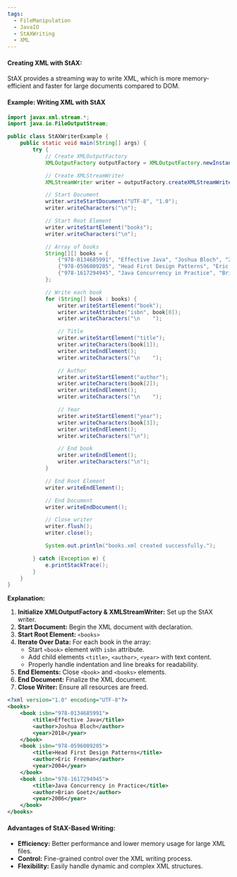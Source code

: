 ```yaml
---
tags:
  - FileManipulation
  - JavaIO
  - StAXWriting
  - XML
---
```


#### **Creating XML with StAX:**

StAX provides a streaming way to write XML, which is more memory-efficient and faster for large documents compared to DOM.
#### **Example: Writing XML with StAX**
```Java
import javax.xml.stream.*;
import java.io.FileOutputStream;

public class StAXWriterExample {
    public static void main(String[] args) {
        try {
            // Create XMLOutputFactory
            XMLOutputFactory outputFactory = XMLOutputFactory.newInstance();

            // Create XMLStreamWriter
            XMLStreamWriter writer = outputFactory.createXMLStreamWriter(new FileOutputStream("books.xml"), "UTF-8");

            // Start Document
            writer.writeStartDocument("UTF-8", "1.0");
            writer.writeCharacters("\n");

            // Start Root Element
            writer.writeStartElement("books");
            writer.writeCharacters("\n");

            // Array of books
            String[][] books = {
                {"978-0134685991", "Effective Java", "Joshua Bloch", "2018"},
                {"978-0596009205", "Head First Design Patterns", "Eric Freeman", "2004"},
                {"978-1617294945", "Java Concurrency in Practice", "Brian Goetz", "2006"}
            };

            // Write each book
            for (String[] book : books) {
                writer.writeStartElement("book");
                writer.writeAttribute("isbn", book[0]);
                writer.writeCharacters("\n    ");

                // Title
                writer.writeStartElement("title");
                writer.writeCharacters(book[1]);
                writer.writeEndElement();
                writer.writeCharacters("\n    ");

                // Author
                writer.writeStartElement("author");
                writer.writeCharacters(book[2]);
                writer.writeEndElement();
                writer.writeCharacters("\n    ");

                // Year
                writer.writeStartElement("year");
                writer.writeCharacters(book[3]);
                writer.writeEndElement();
                writer.writeCharacters("\n");

                // End book
                writer.writeEndElement();
                writer.writeCharacters("\n");
            }

            // End Root Element
            writer.writeEndElement();

            // End Document
            writer.writeEndDocument();

            // Close writer
            writer.flush();
            writer.close();

            System.out.println("books.xml created successfully.");

        } catch (Exception e) {
            e.printStackTrace();
        }
    }
}
```
**Explanation:**
1. **Initialize XMLOutputFactory & XMLStreamWriter:** Set up the StAX writer.
2. **Start Document:** Begin the XML document with declaration.
3. **Start Root Element:** `<books>`
4. **Iterate Over Data:** For each book in the array:
    - Start `<book>` element with `isbn` attribute.
    - Add child elements `<title>`, `<author>`, `<year>` with text content.
    - Properly handle indentation and line breaks for readability.
5. **End Elements:** Close `<book>` and `<books>` elements.
6. **End Document:** Finalize the XML document.
7. **Close Writer:** Ensure all resources are freed.
```XML
<?xml version="1.0" encoding="UTF-8"?>
<books>
    <book isbn="978-0134685991">
        <title>Effective Java</title>
        <author>Joshua Bloch</author>
        <year>2018</year>
    </book>
    <book isbn="978-0596009205">
        <title>Head First Design Patterns</title>
        <author>Eric Freeman</author>
        <year>2004</year>
    </book>
    <book isbn="978-1617294945">
        <title>Java Concurrency in Practice</title>
        <author>Brian Goetz</author>
        <year>2006</year>
    </book>
</books>
```
#### **Advantages of StAX-Based Writing:**
- **Efficiency:** Better performance and lower memory usage for large XML files.
- **Control:** Fine-grained control over the XML writing process.
- **Flexibility:** Easily handle dynamic and complex XML structures.